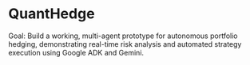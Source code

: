 # QuantHedge
Goal: Build a working, multi-agent prototype for autonomous portfolio hedging, demonstrating real-time risk analysis and automated strategy execution using Google ADK and Gemini.
